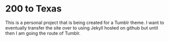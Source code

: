 # 200 to Texas

This is a personal project that is being created for a Tumblr theme. I want to eventually transfer the site over to using Jekyll hosted on github but until then I am going the route of Tumblr.